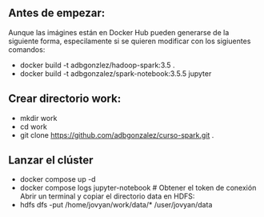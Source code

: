 ## Antes de empezar:
Aunque las imágines están en Docker Hub pueden generarse de la siguiente forma, especilamente si se quieren modificar con los sigiuentes comandos:
- docker build -t adbgonzlez/hadoop-spark:3.5 .
- docker build -t adbgonzalez/spark-notebook:3.5.5 jupyter
## Crear directorio work:
- mkdir work
- cd work
- git clone https://github.com/adbgonzalez/curso-spark.git .

## Lanzar el clúster
- docker compose up -d
- docker compose logs jupyter-notebook # Obtener el token de conexión
Abrir un terminal y copiar el directorio data en HDFS:
- hdfs dfs -put /home/jovyan/work/data/* /user/jovyan/data
